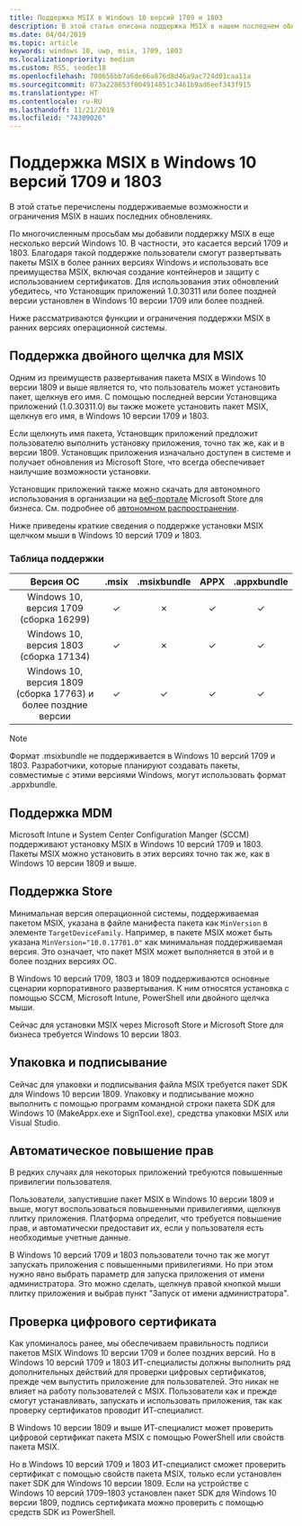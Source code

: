 ```yaml
---
title: Поддержка MSIX в Windows 10 версий 1709 и 1803
description: В этой статье описана поддержка MSIX в нашем последнем обновлении за 22.01.2019 г.
ms.date: 04/04/2019
ms.topic: article
keywords: windows 10, uwp, msix, 1709, 1803
ms.localizationpriority: medium
ms.custom: RS5, seodec18
ms.openlocfilehash: 700656bb7a6de66a876d8d46a9ac724d01caa11a
ms.sourcegitcommit: 073a228653f004914851c3461b9ad6eef343f915
ms.translationtype: HT
ms.contentlocale: ru-RU
ms.lasthandoff: 11/21/2019
ms.locfileid: "74309026"
---
```

# <a name="msix-support-on-windows-10-version-1709-and-1803"></a>Поддержка MSIX в Windows 10 версий 1709 и 1803

В этой статье перечислены поддерживаемые возможности и ограничения MSIX в наших последних обновлениях.

По многочисленным просьбам мы добавили поддержку MSIX в еще несколько версий Windows 10. В частности, это касается версий 1709 и 1803. Благодаря такой поддержке пользователи смогут развертывать пакеты MSIX в более ранних версиях Windows и использовать все преимущества MSIX, включая создание контейнеров и защиту с использованием сертификатов. Для использования этих обновлений убедитесь, что Установщик приложений 1.0.30311 или более поздней версии установлен в Windows 10 версии 1709 или более поздней. 

Ниже рассматриваются функции и ограничения поддержки MSIX в ранних версиях операционной системы.

##  <a name="msix-double-click-support"></a>Поддержка двойного щелчка для MSIX

Одним из преимуществ развертывания пакета MSIX в Windows 10 версии 1809 и выше является то, что пользователь может установить пакет, щелкнув его имя. С помощью последней версии Установщика приложений (1.0.30311.0) вы также можете установить пакет MSIX, щелкнув его имя, в Windows 10 версии 1709 и 1803.

Если щелкнуть имя пакета, Установщик приложений предложит пользователю выполнить установку приложения, точно так же, как и в версии 1809. Установщик приложения изначально доступен в системе и получает обновления из Microsoft Store, что всегда обеспечивает наилучшие возможности установки.

Установщик приложений также можно скачать для автономного использования в организации на [веб-портале](https://businessstore.microsoft.com/store/details/app-installer/9NBLGGH4NNS1) Microsoft Store для бизнеса. См. подробнее об [автономном распространении](https://docs.microsoft.com/microsoft-store/distribute-offline-apps#download-an-offline-licensed-app).

Ниже приведены краткие сведения о поддержке установки MSIX щелчком мыши в Windows 10 версий 1709 и 1803.

### <a name="support-matrix"></a>Таблица поддержки

| Версия ОС|.msix|.msixbundle|APPX|.appxbundle|
|:-------------:|:--------:|:--------:|:--------:|:--------:|
| Windows 10, версия 1709 (сборка 16299) | &#x2713; | &#x2717; | &#x2713; | &#x2713; | 
| Windows 10, версия 1803 (сборка 17134) | &#x2713; | &#x2717; | &#x2713; | &#x2713; |
| Windows 10, версия 1809 (сборка 17763) и более поздние версии | &#x2713; | &#x2713; | &#x2713; | &#x2713; |

> [!NOTE]
> Формат .msixbundle не поддерживается в Windows 10 версий 1709 и 1803.  Разработчики, которые планируют создавать пакеты, совместимые с этими версиями Windows, могут использовать формат .appxbundle.

## <a name="mdm-support"></a>Поддержка MDM

Microsoft Intune и System Center Configuration Manger (SCCM) поддерживают установку MSIX в Windows 10 версий 1709 и 1803. Пакеты MSIX можно установить в этих версиях точно так же, как в Windows 10 версии 1809 и выше.

## <a name="store-support"></a>Поддержка Store

Минимальная версия операционной системы, поддерживаемая пакетом MSIX, указана в файле манифеста пакета как `MinVersion` в элементе `TargetDeviceFamily`. Например, в пакете MSIX может быть указана `MinVersion="10.0.17701.0"` как минимальная поддерживаемая версия. Это означает, что пакет MSIX может выполняется в этой и в более поздних версиях ОС.

В Windows 10 версий 1709, 1803 и 1809 поддерживаются основные сценарии корпоративного развертывания. К ним относятся установка с помощью SCCM, Microsoft Intune, PowerShell или двойного щелчка мыши.

Сейчас для установки MSIX через Microsoft Store и Microsoft Store для бизнеса требуется Windows 10 версии 1803.

## <a name="packaging-and-signing"></a>Упаковка и подписывание

Сейчас для упаковки и подписывания файла MSIX требуется пакет SDK для Windows 10 версии 1809. Упаковку и подписывание можно выполнить с помощью программ командной строки пакета SDK для Windows 10 (MakeAppx.exe и SignTool.exe), средства упаковки MSIX или Visual Studio.

## <a name="auto-elevation"></a>Автоматическое повышение прав

В редких случаях для некоторых приложений требуются повышенные привилегии пользователя.

Пользователи, запустившие пакет MSIX в Windows 10 версии 1809 и выше, могут воспользоваться повышенными привилегиями, щелкнув плитку приложения. Платформа определит, что требуется повышение прав, и автоматически предоставит их, если у пользователя есть необходимые учетные данные.

В Windows 10 версий 1709 и 1803 пользователи точно так же могут запускать приложения с повышенными привилегиями. Но при этом нужно явно выбрать параметр для запуска приложения от имени администратора. Это можно сделать, щелкнув правой кнопкой мыши плитку приложения и выбрав пункт "Запуск от имени администратора".

## <a name="digital-certificate-verification"></a>Проверка цифрового сертификата

Как упоминалось ранее, мы обеспечиваем правильность подписи пакетов MSIX Windows 10 версии 1709 и более поздних версий. Но в Windows 10 версий 1709 и 1803 ИТ-специалисты должны выполнить ряд дополнительных действий для проверки цифровых сертификатов, прежде чем выпустить приложение для пользователей. Это никак не влияет на работу пользователей с MSIX. Пользователи как и прежде смогут устанавливать, запускать и использовать приложения, так как проверку сертификатов проводит ИТ-специалист.

В Windows 10 версии 1809 и выше ИТ-специалист может проверить цифровой сертификат пакета MSIX с помощью PowerShell или свойств пакета MSIX.

Но в Windows 10 версий 1709 и 1803 ИТ-специалист сможет проверить сертификат с помощью свойств пакета MSIX, только если установлен пакет SDK для Windows 10 версии 1809. Если на устройстве с Windows 10 версий 1709–1803 установлен пакет SDK для Windows 10 версии 1809, подпись сертификата можно проверить с помощью средств SDK из PowerShell.
